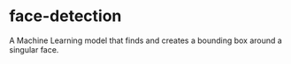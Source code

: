 # face-detection
A Machine Learning model that finds and creates a bounding box around a singular face.
